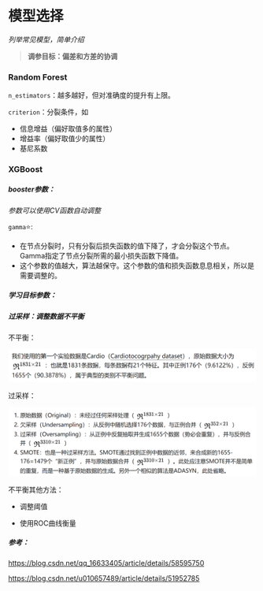 # 模型选择

*列举常见模型，简单介绍*

> **调参目标：偏差和方差的协调**

### Random Forest

`n_estimators`：越多越好，但对准确度的提升有上限。

`criterion`：分裂条件，如

- 信息增益（偏好取值多的属性）
- 增益率（偏好取值少的属性）
- 基尼系数



### XGBoost

##### booster参数：

*参数可以使用CV函数自动调整*

`gamma`⭐:

- 在节点分裂时，只有分裂后损失函数的值下降了，才会分裂这个节点。Gamma指定了节点分裂所需的最小损失函数下降值。
- 这个参数的值越大，算法越保守。这个参数的值和损失函数息息相关，所以是需要调整的。

##### 学习目标参数：





##### 过采样：调整数据不平衡

不平衡：

![image-20201023104212302](模型.assets/image-20201023104212302.png)

过采样：

![image-20201023104812597](模型.assets/image-20201023104812597.png)

不平衡其他方法：

* 调整阈值

* 使用ROC曲线衡量



##### 参考：

https://blog.csdn.net/qq_16633405/article/details/58595750

https://blog.csdn.net/u010657489/article/details/51952785
